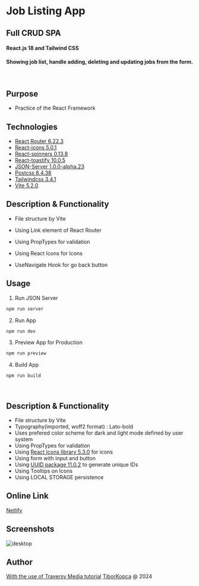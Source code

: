 # Job Listing App
## Full CRUD SPA 
#### React.js 18 and Tailwind CSS
#### Showing job list, handle adding, deleting and updating jobs from the form.

</br>

## Purpose
- Practice of the React Framework

## Technologies
- [React Router 6.22.3](https://www.npmjs.com/package/react-router-dom/v/6.22.3?activeTab=versions)
- [React-icons 5.0.1](https://www.npmjs.com/package/react-icons/v/5.0.1)
- [React-spinners 0.13.8](https://www.npmjs.com/package/react-spinners)
- [React-toastify 10.0.5](https://www.npmjs.com/package/react-toastify)
- [JSON-Server 1.0.0-alpha.23](https://www.npmjs.com/package/json-server)
- [Postcss 8.4.38](https://postcss.org/)
- [Tailwindcss 3.4.1](https://tailwindcss.com/)
- [Vite 5.2.0](https://vite.dev/)


## Description & Functionality
- File structure by Vite
- Using Link element of React Router
- Using PropTypes for validation
- Using React Icons for Icons

- UseNavigate Hook for go back button

## Usage
1. Run JSON Server
```js
npm run server
```
2. Run App
```js
npm run dev
```

3. Preview App for Production
```js
npm run preview
```

4. Build App
```js
npm run build
```

<!-- <ol>
    <li>npm run dev</li>
    <li>npm run server</li>
</ol> -->

<br>


## Description & Functionality
- File structure by Vite
- Typography(imported, woff2 format) : Lato-bold
- Uses prefered color scheme for dark and light mode defined by user system
- Using PropTypes for validation
- Using [React Icons library 5.3.0](https://react-icons.github.io/react-icons/) for icons
- Using form with input and button
- Using [UUID package 11.0.2](https://www.npmjs.com/package/uuid) to generate unique IDs
- Using Tooltips on Icons
- Using LOCAL STORAGE persistence

## Online Link
[Netlify](https://react-job-web.netlify.app/)

## Screenshots
![desktop](./src/img/screenshot/screenshot.png)


## Author
[With the use of Traversy Media tutorial](https://github.com/bradtraversy/react-crash-2024)
[TiborKopca](https://github.com/TiborKopca) @ 2024